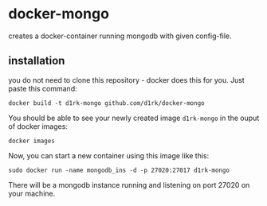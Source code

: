 docker-mongo
============

creates a docker-container running mongodb with given config-file.

## installation

you do not need to clone this repository - docker does this for you. Just paste this command:

    docker build -t d1rk-mongo github.com/d1rk/docker-mongo
  
You should be able to see your newly created image `d1rk-mongo` in the ouput of docker images:

    docker images
  
Now, you can start a new container using this image like this:

    sudo docker run -name mongodb_ins -d -p 27020:27017 d1rk-mongo
  
There will be a mongodb instance running and listening on port 27020 on your machine.

